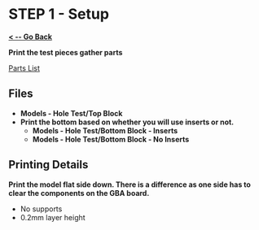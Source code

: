# STEP 1 - Setup

**[< -- Go Back](../README.md)**

**Print the test pieces gather parts**

[Parts List](Parts.md)

## Files

* **Models - Hole Test/Top Block**
* **Print the bottom based on whether you will use inserts or not.**
	* **Models - Hole Test/Bottom Block - Inserts**
	* **Models - Hole Test/Bottom Block - No Inserts**
	

## Printing Details

**Print the model flat side down. There is a difference as one side has to clear the components on the GBA board.**

* No supports
* 0.2mm layer height

